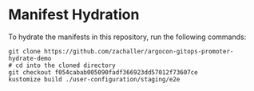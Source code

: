 # Manifest Hydration

To hydrate the manifests in this repository, run the following commands:

```shell
git clone https://github.com/zachaller/argocon-gitops-promoter-hydrate-demo
# cd into the cloned directory
git checkout f054cabab005090fadf366923dd57012f73607ce
kustomize build ./user-configuration/staging/e2e
```
